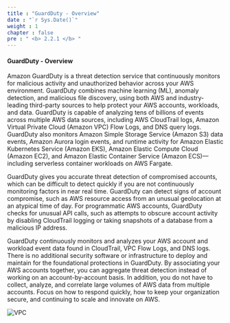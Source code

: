 ```yaml
---
title : "GuardDuty - Overview"
date : "`r Sys.Date()`"
weight : 1
chapter : false
pre : " <b> 2.2.1 </b> "
---
```



#### GuardDuty - Overview
Amazon GuardDuty is a threat detection service that continuously monitors for malicious activity and unauthorized behavior across your AWS environment. GuardDuty combines machine learning (ML), anomaly detection, and malicious file discovery, using both AWS and industry-leading third-party sources to help protect your AWS accounts, workloads, and data. GuardDuty is capable of analyzing tens of billions of events across multiple AWS data sources, including AWS CloudTrail logs, Amazon Virtual Private Cloud (Amazon VPC) Flow Logs, and DNS query logs. GuardDuty also monitors Amazon Simple Storage Service (Amazon S3) data events, Amazon Aurora login events, and runtime activity for Amazon Elastic Kubernetes Service (Amazon EKS), Amazon Elastic Compute Cloud (Amazon EC2), and Amazon Elastic Container Service (Amazon ECS)—including serverless container workloads on AWS Fargate.

GuardDuty gives you accurate threat detection of compromised accounts, which can be difficult to detect quickly if you are not continuously monitoring factors in near real time. GuardDuty can detect signs of account compromise, such as AWS resource access from an unusual geolocation at an atypical time of day. For programmatic AWS accounts, GuardDuty checks for unusual API calls, such as attempts to obscure account activity by disabling CloudTrail logging or taking snapshots of a database from a malicious IP address.

GuardDuty continuously monitors and analyzes your AWS account and workload event data found in CloudTrail, VPC Flow Logs, and DNS logs. There is no additional security software or infrastructure to deploy and maintain for the foundational protections in GuardDuty. By associating your AWS accounts together, you can aggregate threat detection instead of working on an account-by-account basis. In addition, you do not have to collect, analyze, and correlate large volumes of AWS data from multiple accounts. Focus on how to respond quickly, how to keep your organization secure, and continuing to scale and innovate on AWS.

![VPC](/images/2/2.2-Amazon-GuardDuty/2.2.1-GuardDuty-Overview/s1.png)
